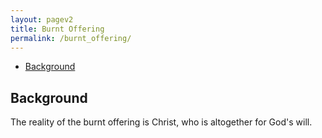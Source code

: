 ```yaml
---
layout: pagev2
title: Burnt Offering
permalink: /burnt_offering/
---
```

- [Background](#background)

## Background

The reality of the burnt offering is Christ, who is altogether for God's will.


